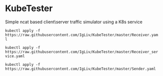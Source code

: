 # KubeTester
Simple ncat based client\server traffic simulator using a K8s service

`kubectl apply -f https://raw.githubusercontent.com/IgLiv/KubeTester/master/Receiver.yaml`

`kubectl apply -f https://raw.githubusercontent.com/IgLiv/KubeTester/master/Receiver_service.yaml`

`kubectl apply -f https://raw.githubusercontent.com/IgLiv/KubeTester/master/Sender.yaml`
